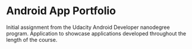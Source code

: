 # Android App Portfolio
Initial assignment from the Udacity Android Developer nanodegree program.  Application to showcase applications developed throughout the length of the course.
